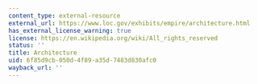 ```yaml
---
content_type: external-resource
external_url: https://www.loc.gov/exhibits/empire/architecture.html
has_external_license_warning: true
license: https://en.wikipedia.org/wiki/All_rights_reserved
status: ''
title: Architecture
uid: 6f85d9cb-050d-4f89-a35d-7483d830afc0
wayback_url: ''
---
```

